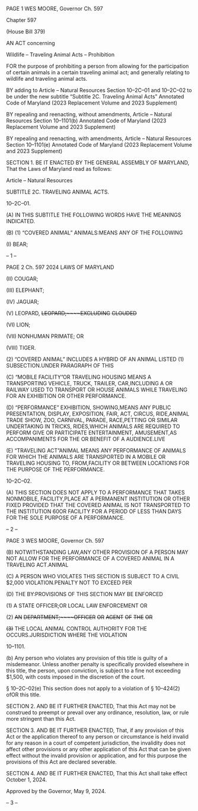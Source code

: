 PAGE 1
WES MOORE, Governor Ch. 597

Chapter 597

(House Bill 379)

AN ACT concerning

Wildlife – Traveling Animal Acts – Prohibition

FOR the purpose of prohibiting a person from allowing for the participation of certain
animals in a certain traveling animal act; and generally relating to wildlife and
traveling animal acts.

BY adding to
Article – Natural Resources
Section 10–2C–01 and 10–2C–02 to be under the new subtitle “Subtitle 2C. Traveling
Animal Acts”
Annotated Code of Maryland
(2023 Replacement Volume and 2023 Supplement)

BY repealing and reenacting, without amendments,
Article – Natural Resources
Section 10–1101(b)
Annotated Code of Maryland
(2023 Replacement Volume and 2023 Supplement)

BY repealing and reenacting, with amendments,
Article – Natural Resources
Section 10–1101(e)
Annotated Code of Maryland
(2023 Replacement Volume and 2023 Supplement)

SECTION 1. BE IT ENACTED BY THE GENERAL ASSEMBLY OF MARYLAND,
That the Laws of Maryland read as follows:

Article – Natural Resources

SUBTITLE 2C. TRAVELING ANIMAL ACTS.

10–2C–01.

(A) IN THIS SUBTITLE THE FOLLOWING WORDS HAVE THE MEANINGS
INDICATED.

(B) (1) “COVERED ANIMAL” ANIMALS:MEANS ANY OF THE FOLLOWING

(I) BEAR;

– 1 –

PAGE 2
Ch. 597 2024 LAWS OF MARYLAND

(II) COUGAR;

(III) ELEPHANT;

(IV) JAGUAR;

(V) LEOPARD, ~~LEOPARD;~~~~EXCLUDING~~ ~~CLOUDED~~

(VI) LION;

(VII) NONHUMAN PRIMATE; OR

(VIII) TIGER.

(2) “COVERED ANIMAL” INCLUDES A HYBRID OF AN ANIMAL LISTED
(1) SUBSECTION.UNDER PARAGRAPH OF THIS

(C) “MOBILE FACILITY”OR TRAVELING HOUSING MEANS A TRANSPORTING
VEHICLE, TRUCK, TRAILER, CAR,INCLUDING A OR RAILWAY USED TO TRANSPORT
OR HOUSE ANIMALS WHILE TRAVELING FOR AN EXHIBITION OR OTHER
PERFORMANCE.

(D) “PERFORMANCE” EXHIBITION, SHOWING,MEANS ANY PUBLIC
PRESENTATION, DISPLAY, EXPOSITION, FAIR, ACT, CIRCUS, RIDE,ANIMAL TRADE
SHOW, ZOO, CARNIVAL, PARADE, RACE,PETTING OR SIMILAR UNDERTAKING IN
TRICKS, RIDES,WHICH ANIMALS ARE REQUIRED TO PERFORM GIVE OR PARTICIPATE
ENTERTAINMENT, AMUSEMENT,AS ACCOMPANIMENTS FOR THE OR BENEFIT OF A
AUDIENCE.LIVE

(E) “TRAVELING ACT”ANIMAL MEANS ANY PERFORMANCE OF ANIMALS FOR
WHICH THE ANIMALS ARE TRANSPORTED IN A MOBILE OR TRAVELING HOUSING
TO, FROM,FACILITY OR BETWEEN LOCATIONS FOR THE PURPOSE OF THE
PERFORMANCE.

10–2C–02.

(A) THIS SECTION DOES NOT APPLY TO A PERFORMANCE THAT TAKES
NONMOBILE, FACILITY,PLACE AT A PERMANENT INSTITUTION OR OTHER FIXED
PROVIDED THAT THE COVERED ANIMAL IS NOT TRANSPORTED TO THE INSTITUTION
60OR FACILITY FOR A PERIOD OF LESS THAN DAYS FOR THE SOLE PURPOSE OF A
PERFORMANCE.

– 2 –

PAGE 3
WES MOORE, Governor Ch. 597

(B) NOTWITHSTANDING LAW,ANY OTHER PROVISION OF A PERSON MAY
NOT ALLOW FOR THE PERFORMANCE OF A COVERED ANIMAL IN A TRAVELING
ACT.ANIMAL

(C) A PERSON WHO VIOLATES THIS SECTION IS SUBJECT TO A CIVIL
$2,000 VIOLATION.PENALTY NOT TO EXCEED PER

(D) THE BY:PROVISIONS OF THIS SECTION MAY BE ENFORCED

(1) A STATE OFFICER;OR LOCAL LAW ENFORCEMENT OR

(2) ~~AN~~ ~~DEPARTMENT;~~~~OFFICER~~ ~~OR~~ ~~AGENT~~ ~~OF~~ ~~THE~~ ~~OR~~

~~(3)~~ THE LOCAL ANIMAL CONTROL AUTHORITY FOR THE
OCCURS.JURISDICTION WHERE THE VIOLATION

10–1101.

(b) Any person who violates any provision of this title is guilty of a misdemeanor.
Unless another penalty is specifically provided elsewhere in this title, the person, upon
conviction, is subject to a fine not exceeding $1,500, with costs imposed in the discretion of
the court.

§ 10–2C–02(e) This section does not apply to a violation of § 10–424(2) ofOR
this title.

SECTION 2. AND BE IT FURTHER ENACTED, That this Act may not be construed
to preempt or prevail over any ordinance, resolution, law, or rule more stringent than this
Act.

SECTION 3. AND BE IT FURTHER ENACTED, That, if any provision of this Act or
the application thereof to any person or circumstance is held invalid for any reason in a
court of competent jurisdiction, the invalidity does not affect other provisions or any other
application of this Act that can be given effect without the invalid provision or application,
and for this purpose the provisions of this Act are declared severable.

SECTION 4. AND BE IT FURTHER ENACTED, That this Act shall take effect
October 1, 2024.

Approved by the Governor, May 9, 2024.

– 3 –